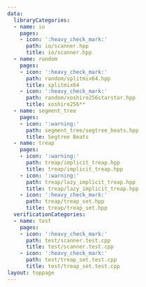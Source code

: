 ```yaml
---
data:
  libraryCategories:
  - name: io
    pages:
    - icon: ':heavy_check_mark:'
      path: io/scanner.hpp
      title: io/scanner.hpp
  - name: random
    pages:
    - icon: ':heavy_check_mark:'
      path: random/splitmix64.hpp
      title: splitmix64
    - icon: ':heavy_check_mark:'
      path: random/xoshiro256starstar.hpp
      title: xoshiro256**
  - name: segment_tree
    pages:
    - icon: ':warning:'
      path: segment_tree/segtree_beats.hpp
      title: Segtree Beats
  - name: treap
    pages:
    - icon: ':warning:'
      path: treap/implicit_treap.hpp
      title: treap/implicit_treap.hpp
    - icon: ':warning:'
      path: treap/lazy_implicit_treap.hpp
      title: treap/lazy_implicit_treap.hpp
    - icon: ':heavy_check_mark:'
      path: treap/treap_set.hpp
      title: treap/treap_set.hpp
  verificationCategories:
  - name: test
    pages:
    - icon: ':heavy_check_mark:'
      path: test/scanner.test.cpp
      title: test/scanner.test.cpp
    - icon: ':heavy_check_mark:'
      path: test/treap_set.test.cpp
      title: test/treap_set.test.cpp
layout: toppage
---
```


